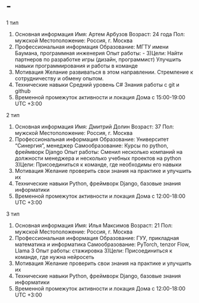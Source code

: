 # -
1 тип
1) Основная информация
Имя: Артем Арбузов
Возраст: 24 года
Пол: мужской
Местоположение: Россия, г. Москва
2) Профессиональная информация
Образование: МГТУ имени Баумана, программная инженерия
Опыт работы: -
3)Цели:
Найти партнеров по разработке игры (дизайн, программист)
Улучшить навыки программирования и работы в команде
4) Мотивация
Желание развиваться в этом направлении. Стремление к сотрудничеству и обмену опытом.
5) Технические навыки
Средний уровень C# 
Знания работы с git и github
6) Временной промежуток активности и локация
Дома с 15:00-19:00 UTC +3:00








2 тип
1) Основная информация
Имя: Дмитрий Долин
Возраст: 37
Пол: мужской
Местоположение: Россия, г. Москва
2) Профессиональная информация
Образование: Университет “Синергия”, менеджер 
Самообразование: Курсы по python, фреймворк Django
Опыт работы: Сменил несколько компаний на должности менеджера и несколько учебных проектов на python 
3)Цели:
Присоединиться к команде, где необходимы его навыки 
4) Мотивация
Желание проверить свои знания на практике и улучшить их
5) Технические навыки
Python, фреймворк Django, базовые знания информатики 
6) Временной промежуток активности и локация
Дома с 12:00-18:00 UTC +3:00










3 тип
1) Основная информация
Имя: Илья Максимов
Возраст: 21
Пол: мужской
Местоположение: Россия, г. Москва
2) Профессиональная информация
Образование: ГУУ, прикладная математика и информатика
Самообразование: PyTorch, tenzor Flow, Llama 3
Опыт работы: стажировка 
3)Цели:
Присоединиться к команде, где нужна нейросеть 
4) Мотивация
Желание проверить свои знания на практике и улучшить их
5) Технические навыки
Python, фреймворк Django, базовые знания информатики 
6) Временной промежуток активности и локация
Дома с 12:00-18:00 UTC +3:00
